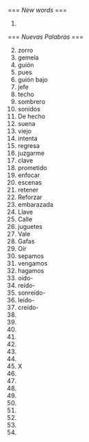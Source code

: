=== *New words* ===

1. 

=== *Nuevas Palabras* ===

2. zorro
3. gemela
4. guión
5. pues
6. guión bajo
7. jefe
8. techo
9. sombrero
10. sonidos
11. De hecho
12. suena
14. viejo
15. intenta
16. regresa
17. juzgarme
18. clave
19. prometido
20. enfocar
21. escenas
22. retener
23. Reforzar
24. embarazada
25. Llave
26. Calle
27. juguetes
28. Vale
29. Gafas
30. Oír
31. sepamos
32. vengamos
33. hagamos
34. oído-
35. reído-
36. sonreído-
37. leído-
38. creído-
39. 
40. 
41. 
42. 
43. 
44. 
45. 
46. X
47. 
48. 
49. 
50. 
51. 
52. 
53. 
54. 
55. 
